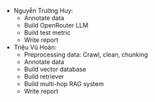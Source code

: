 - Nguyễn Trường Huy: 
	+ Annotate data
	+ Build OpenRouter LLM
	+ Build test metric
	+ Write report
- Triệu Vũ Hoàn:
	+ Preprocessing data: Crawl, clean, chunking
	+ Annotate data
	+ Build vector database
	+ Build retriever
	+ Build multi-hop RAG system
	+ Write report
